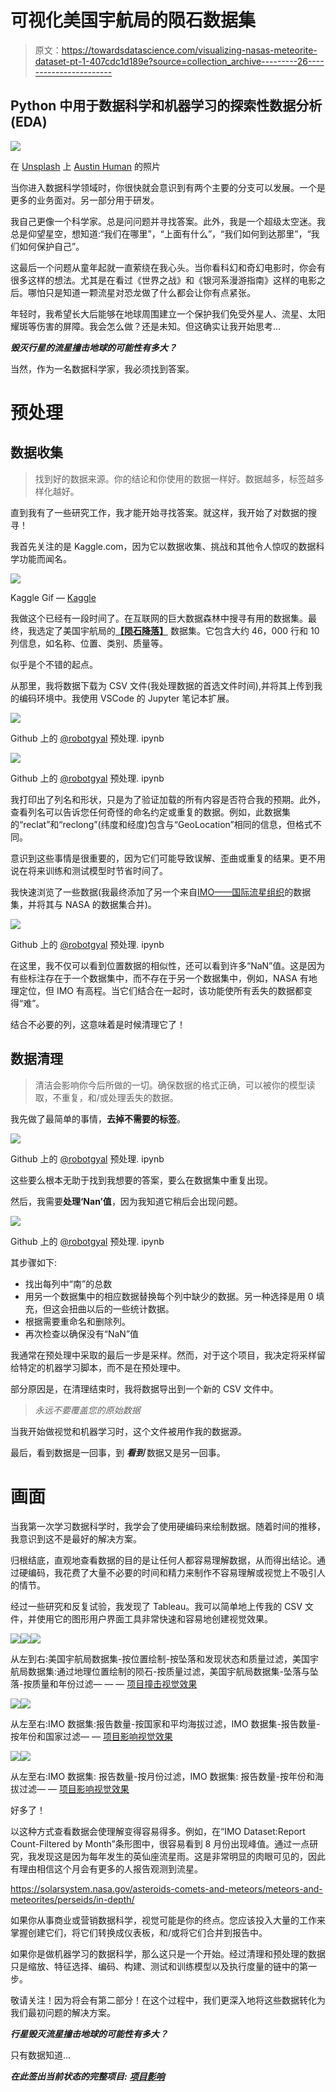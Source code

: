 # 可视化美国宇航局的陨石数据集

> 原文：<https://towardsdatascience.com/visualizing-nasas-meteorite-dataset-pt-1-407cdc1d189e?source=collection_archive---------26----------------------->

## Python 中用于数据科学和机器学习的探索性数据分析(EDA)

![](img/8558f8625aee7d446012082451503622.png)

在 [Unsplash](https://unsplash.com/s/photos/meteor?utm_source=unsplash&utm_medium=referral&utm_content=creditCopyText) 上 [Austin Human](https://unsplash.com/@xohumanox?utm_source=unsplash&utm_medium=referral&utm_content=creditCopyText) 的照片

当你进入数据科学领域时，你很快就会意识到有两个主要的分支可以发展。一个是更多的业务面对。另一部分用于研发。

我自己更像一个科学家。总是问问题并寻找答案。此外，我是一个超级太空迷。我总是仰望星空，想知道:“我们在哪里”，“上面有什么”，“我们如何到达那里”，“我们如何保护自己”。

这最后一个问题从童年起就一直萦绕在我心头。当你看科幻和奇幻电影时，你会有很多这样的想法。尤其是在看过《世界之战》和《银河系漫游指南》这样的电影之后。哪怕只是知道一颗流星对恐龙做了什么都会让你有点紧张。

年轻时，我希望长大后能够在地球周围建立一个保护我们免受外星人、流星、太阳耀斑等伤害的屏障。我会怎么做？还是未知。但这确实让我开始思考…

***毁灭行星的流星撞击地球的可能性有多大？***

当然，作为一名数据科学家，我必须找到答案。

# 预处理

## 数据收集

> 找到好的数据来源。你的结论和你使用的数据一样好。数据越多，标签越多样化越好。

直到我有了一些研究工作，我才能开始寻找答案。就这样，我开始了对数据的搜寻！

我首先关注的是 Kaggle.com，因为它以数据收集、挑战和其他令人惊叹的数据科学功能而闻名。

![](img/28144c60e472377637d1a1d005d3ffd2.png)

Kaggle Gif — [Kaggle](http://kaggle.com)

我做这个已经有一段时间了。在互联网的巨大数据森林中搜寻有用的数据集。最终，我选定了美国宇航局的[**【陨石降落】**](https://www.kaggle.com/nasa/meteorite-landings) 数据集。它包含大约 46，000 行和 10 列信息，如名称、位置、类别、质量等。

似乎是个不错的起点。

从那里，我将数据下载为 CSV 文件(我处理数据的首选文件时间),并将其上传到我的编码环境中。我使用 VSCode 的 Jupyter 笔记本扩展。

![](img/0c1a172d1d71b36b727aaa132efd5250.png)

Github 上的 [@robotgyal](https://github.com/RobotGyal) 预处理. ipynb

![](img/d5384a61ce2311809c2a22cb0604056a.png)

Github 上的 [@robotgyal](https://github.com/RobotGyal) 预处理. ipynb

我打印出了列名和形状，只是为了验证加载的所有内容是否符合我的预期。此外，查看列名可以告诉您任何奇怪的命名约定或重复的数据。例如，此数据集的“reclat”和“reclong”(纬度和经度)包含与“GeoLocation”相同的信息，但格式不同。

意识到这些事情是很重要的，因为它们可能导致误解、歪曲或重复的结果。更不用说在将来训练和测试模型时节省时间了。

我快速浏览了一些数据(我最终添加了另一个来自[IMO——国际流星组织](https://www.imo.net/)的数据集，并将其与 NASA 的数据集合并)。

![](img/feac3b648cec56e55b261de0dbc3be90.png)

Github 上的 [@robotgyal](https://github.com/RobotGyal) 预处理. ipynb

在这里，我不仅可以看到位置数据的相似性，还可以看到许多“NaN”值。这是因为有些标注存在于一个数据集中，而不存在于另一个数据集中，例如，NASA 有地理定位，但 IMO 有高程。当它们结合在一起时，该功能使所有丢失的数据都变得“难”。

结合不必要的列，这意味着是时候清理它了！

## 数据清理

> 清洁会影响你今后所做的一切。确保数据的格式正确，可以被你的模型读取，不重复，和/或处理丢失的数据。

我先做了最简单的事情，**去掉不需要的标签**。

![](img/f6a9ddcf542f0634572585ce629e6e4f.png)

Github 上的 [@robotgyal](https://github.com/RobotGyal) 预处理. ipynb

这些要么根本无助于找到我想要的答案，要么在数据集中重复出现。

然后，我需要**处理‘Nan’值**，因为我知道它稍后会出现问题。

![](img/d64d205ea0b57bb2a4befdd503dbdd52.png)

Github 上的 [@robotgyal](https://github.com/RobotGyal) 预处理. ipynb

其步骤如下:

*   找出每列中“南”的总数
*   用另一个数据集中的相应数据替换每个列中缺少的数据。另一种选择是用 0 填充，但这会扭曲以后的一些统计数据。
*   根据需要重命名和删除列。
*   再次检查以确保没有“NaN”值

我通常在预处理中采取的最后一步是采样。然而，对于这个项目，我决定将采样留给特定的机器学习脚本，而不是在预处理中。

部分原因是，在清理结束时，我将数据导出到一个新的 CSV 文件中。

> *永远不要覆盖您的原始数据*

当我开始做视觉和机器学习时，这个文件被用作我的数据源。

最后，看到数据是一回事，到 ***看到*** 数据又是另一回事。

# 画面

当我第一次学习数据科学时，我学会了使用硬编码来绘制数据。随着时间的推移，我意识到这不是最好的解决方案。

归根结底，直观地查看数据的目的是让任何人都容易理解数据，从而得出结论。通过硬编码，我花费了大量不必要的时间和精力来制作不容易理解或视觉上不吸引人的情节。

经过一些研究和反复试验，我发现了 Tableau。我可以简单地上传我的 CSV 文件，并使用它的图形用户界面工具非常快速和容易地创建视觉效果。

![](img/447e40665cdb964d0d386a20cbde0d9f.png)![](img/2902620d00e1204823c9b824bc98d48e.png)![](img/dbbd3b24e0fbde3e0e55d28b9dd66115.png)

从左到右:美国宇航局数据集-按位置绘制-按坠落和发现状态和质量过滤，美国宇航局数据集:通过地理位置绘制的陨石-按质量过滤，美国宇航局数据集-坠落与坠落-按质量和年份过滤— — — [项目撞击视觉效果](http://project-impact.space/visuals.html)

![](img/333e6a84d1477702c5082717417c72ff.png)![](img/c53af90a011ab8f2fd67c76315cb3cb0.png)

从左至右:IMO 数据集:报告数量-按国家和平均海拔过滤，IMO 数据集-报告数量-按年份和国家过滤— — [项目影响视觉效果](http://project-impact.space/visuals.html)

![](img/ab45027cb759ad659654aa8a14fe1e21.png)![](img/79647d4e4735213a3260d80e423803ac.png)

从左至右:IMO 数据集:
报告数量-按月份过滤，IMO 数据集:
报告数量-按年份和海拔过滤— — [项目影响视觉效果](http://project-impact.space/visuals.html)

好多了！

以这种方式查看数据会使理解变得容易得多。例如，在“IMO Dataset:Report Count-Filtered by Month”条形图中，很容易看到 8 月份出现峰值。通过一点研究，我发现这是因为每年发生的英仙座流星雨。这是非常明显的肉眼可见的，因此有理由相信这个月会有更多的人报告观测到流星。

<https://solarsystem.nasa.gov/asteroids-comets-and-meteors/meteors-and-meteorites/perseids/in-depth/>  

如果你从事商业或营销数据科学，视觉可能是你的终点。您应该投入大量的工作来掌握创建它们，将它们转换成仪表板，和/或将它们合并到报告中。

如果你是做机器学习的数据科学，那么这只是一个开始。经过清理和预处理的数据只是缩放、特征选择、编码、构建、测试和训练模型以及执行度量的链中的第一步。

敬请关注！因为将会有第二部分！在这个过程中，我们更深入地将这些数据转化为我们最初问题的解决方案。

***行星毁灭流星撞击地球的可能性有多大？***

只有数据知道…

***在此签出当前状态的完整项目:*** [***项目影响***](http://project-impact.space)
